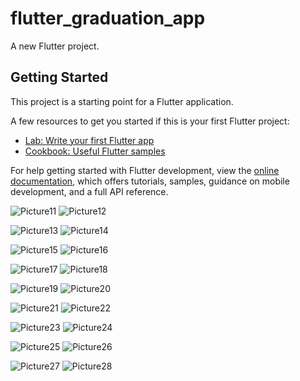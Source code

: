 # flutter_graduation_app

A new Flutter project.

## Getting Started

This project is a starting point for a Flutter application.

A few resources to get you started if this is your first Flutter project:

- [Lab: Write your first Flutter app](https://docs.flutter.dev/get-started/codelab)
- [Cookbook: Useful Flutter samples](https://docs.flutter.dev/cookbook)

For help getting started with Flutter development, view the
[online documentation](https://docs.flutter.dev/), which offers tutorials,
samples, guidance on mobile development, and a full API reference. 

![Picture11](https://github.com/polausama/job-Opportunity/assets/53063294/a3080cd5-bd79-4e6c-a0ff-0f5547627fb7) 
![Picture12](https://github.com/polausama/job-Opportunity/assets/53063294/6038d62b-07cf-4bfa-a623-badaf7ea68b1)


![Picture13](https://github.com/polausama/job-Opportunity/assets/53063294/9ca1c958-b178-4d1b-9d8f-93b316454895)
![Picture14](https://github.com/polausama/job-Opportunity/assets/53063294/7907ef78-9bfc-4130-98f7-50d0b111b0f7)

![Picture15](https://github.com/polausama/job-Opportunity/assets/53063294/77d1cad9-05ff-4989-b82b-e6deb2153b88)
![Picture16](https://github.com/polausama/job-Opportunity/assets/53063294/8133329e-f9fc-4817-b62d-03272a4c7e23)

![Picture17](https://github.com/polausama/job-Opportunity/assets/53063294/d76603ca-f7e2-419e-b799-ad0d7d3a1b85)
![Picture18](https://github.com/polausama/job-Opportunity/assets/53063294/45800898-1d66-48f8-a5d1-b6d20dd5c9f0)

![Picture19](https://github.com/polausama/job-Opportunity/assets/53063294/e5ad3e9c-b3b5-4b37-bb64-920f5cdcf647)
![Picture20](https://github.com/polausama/job-Opportunity/assets/53063294/578f146a-fcdc-44d6-8878-0f0929282600)

![Picture21](https://github.com/polausama/job-Opportunity/assets/53063294/5a37d425-7381-499c-96c4-c37d455e23a0)
![Picture22](https://github.com/polausama/job-Opportunity/assets/53063294/f80d553d-135e-471b-ae77-84a149728fef)

![Picture23](https://github.com/polausama/job-Opportunity/assets/53063294/bcd85dc8-bbfd-40d7-9085-eabb9729377c)
![Picture24](https://github.com/polausama/job-Opportunity/assets/53063294/ddb35eb2-3f3a-49fe-a356-e058e0a386a4)

![Picture25](https://github.com/polausama/job-Opportunity/assets/53063294/8a6b6fba-f40f-42b7-832b-1ea7b025618c)
![Picture26](https://github.com/polausama/job-Opportunity/assets/53063294/7ca47c08-f30e-4d50-a14b-2b1ebfbf7666)

![Picture27](https://github.com/polausama/job-Opportunity/assets/53063294/e5fe0063-1377-47fd-910c-0947f2f837f0)
![Picture28](https://github.com/polausama/job-Opportunity/assets/53063294/341bf9de-f072-4fce-9d98-c09ec23feba8)
